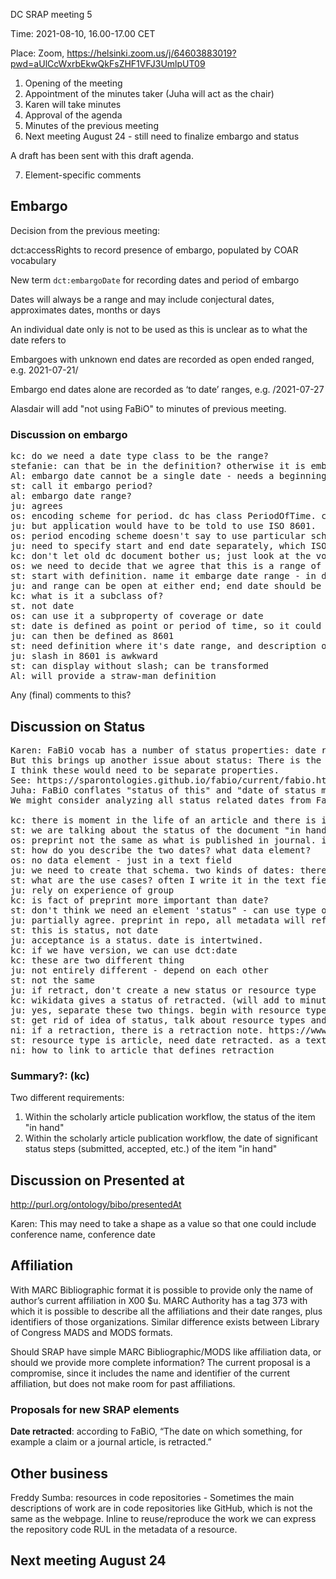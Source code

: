 
DC SRAP meeting 5 

Time: 2021-08-10, 16.00-17.00 CET

Place: Zoom, https://helsinki.zoom.us/j/64603883019?pwd=aUlCcWxrbEkwQkFsZHF1VFJ3UmlpUT09

1. Opening of the meeting 
2. Appointment of the minutes taker (Juha will act as the chair)
3. Karen will take minutes
4. Approval of the agenda 
5. Minutes of the previous meeting 
6. Next meeting August 24 - still need to finalize embargo and status

A draft has been sent with this draft agenda. 

7. Element-specific comments 

## Embargo

Decision from the previous meeting:

dct:accessRights to record presence of embargo, populated by COAR vocabulary

New term `dct:embargoDate` for recording dates and period of embargo

Dates will always be a range and may include conjectural dates, approximates dates, months or days

An individual date only is not to be used as this is unclear as to what the date refers to

Embargoes with unknown end dates are recorded as open ended ranged, e.g. 2021-07-21/

Embargo end dates alone are recorded as ‘to date’ ranges, e.g. /2021-07-27

Alasdair will add "not using FaBiO" to minutes of previous meeting.

### Discussion on embargo
<pre>
kc: do we need a date type class to be the range?
stefanie: can that be in the definition? otherwise it is embargo end date
Al: embargo date cannot be a single date - needs a beginning and an end. Not just date available - use open-ended. Calling it date could be confusing
st: call it embargo period?
al: embargo date range?
ju: agrees
os: encoding scheme for period. dc has class PeriodOfTime. can be used with coverage. is old, so maybe shouldn't be used. 
ju: but application would have to be told to use ISO 8601.
os: period encoding scheme doesn't say to use particular scheme - you can define. 
ju: need to specify start and end date separately, which ISO date can do. 
kc: don't let old dc document bother us; just look at the vocabulary
os: we need to decide that we agree that this is a range of dates.
st: start with definition. name it embarge date range - in definition say it is a range, and has to be iso 8601
ju: and range can be open at either end; end date should be there. expressed as a range when possible
kc: what is it a subclass of?
st. not date
os: can use it a subproperty of coverage or date
st: date is defined as point or period of time, so it could be a subclass of date
ju: can then be defined as 8601
st: need definition where it's date range, and description of ranges by 8601
ju: slash in 8601 is awkward
st: can display without slash; can be transformed
Al: will provide a straw-man definition</pre>

Any (final) comments to this?

## Discussion on Status
<pre>
Karen: FaBiO vocab has a number of status properties: date received, date accepted, date preprint disseminated, date retracted (very important!). 
But this brings up another issue about status: There is the status of the document being described, but there are disciplines that record in the metadata for a published document the dates of the various "steps", such as submission and acceptance. These are used to establish who published research first. So there's "status of this" and "date of status markers". 
I think these would need to be separate properties.
See: https://sparontologies.github.io/fabio/current/fabio.html#dataproperties and separate agenda item on Date retracted.
Juha: FaBiO conflates "status of this" and "date of status marker". If a resource has submission date, the existence of that date in a metadata record indicates the status of the document at the specified date and time. This is an attractive solution, because most publication statuses are transitory - code "submitted" would normally be superseded by something else. But "date submitted" will be valid even after the resource has been approved for publication. 
We might consider analyzing all status related dates from FaBiO, and adopting them if deemed relevant. Currently we have taken onboard just date retracted as a proposed element.  

kc: there is moment in the life of an article and there is information 
st: we are talking about the status of the document "in hand" - preprint is the version/edition. type is preprint - not a status.
os: preprint not the same as what is published in journal. it's a different instance, not a status. preprint has a date. preprint has date it was accepted. not a property of the preprint?
st: how do you describe the two dates? what data element?
os: no data element - just in a text field
ju: we need to create that schema. two kinds of dates: there is version; but if doc is retracted that's a different date. we will need specific sub-elements of date
st: what are the use cases? often I write it in the text field; but need a date if want to search or limit on date
ju: rely on experience of group
kc: is fact of preprint more important than date?
st: don't think we need an element 'status" - can use type of resource
ju: partially agree. preprint in repo, all metadata will refer to the preprint
st: this is status, not date
ju: acceptance is a status. date is intertwined.
kc: if we have version, we can use dct:date
kc: these are two different thing
ju: not entirely different - depend on each other
st: not the same
ju: if retract, don't create a new status or resource type
kc: wikidata gives a status of retracted. (will add to minutes here)
ju: yes, separate these two things. begin with resource type in COAR. https://vocabularies.coar-repositories.org/resource_types/3.0/
st: get rid of idea of status, talk about resource types and document types, and the relation between resource types and dates
ni: if a retraction, there is a retraction note. https://www.tandfonline.com/doi/full/10.1080/07418825.2020.1781396
st: resource type is article, need date retracted. as a text field
ni: how to link to article that defines retraction
</pre>
### Summary?: (kc)

Two different requirements:
1. Within the scholarly article publication workflow, the status of the item "in hand"
2. Within the scholarly article publication workflow, the date of significant status steps (submitted, accepted, etc.) of the item "in hand"

## Discussion on Presented at
http://purl.org/ontology/bibo/presentedAt

Karen: This may need to take a shape as a value so that one could include conference name, conference date  
## Affiliation 
With MARC Bibliographic format it is possible to provide only the name of author’s current affiliation in X00 $u. MARC Authority has a tag 373 with which it is possible to describe all the affiliations and their date ranges, plus identifiers of those organizations. Similar difference exists between Library of Congress MADS and MODS formats. 

Should SRAP have simple MARC Bibliographic/MODS like affiliation data, or should we provide more complete information? The current proposal is a compromise, since it includes the name and identifier of the current affiliation, but does not make room for past affiliations.  

### Proposals for new SRAP elements 
 
**Date retracted**: according to FaBiO, “The date on which something, for example a claim or a journal article, is retracted.”


## Other business 
Freddy Sumba: resources in code repositories - 
Sometimes the main descriptions of work are in code repositories like GitHub, which is not the same as the webpage. Inline to reuse/reproduce the work we can express the repository code RUL in the metadata of a resource.

## Next meeting August 24


